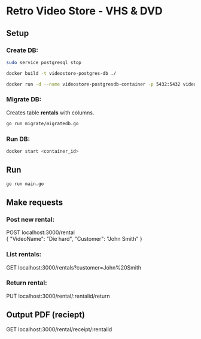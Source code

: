 # Retro Video Store - VHS & DVD
  
## Setup
### Create DB:
```sh
sudo service postgresql stop
```

```sh
docker build -t videostore-postgres-db ./  
```  

```sh
docker run -d --name videostore-postgresdb-container -p 5432:5432 videostore-postgres-db  
```

### Migrate DB:
Creates table **rentals** with columns. 
```sh
go run migrate/migratedb.go
```

### Run DB:
```sh
docker start <container_id>
```

## Run
```sh
go run main.go
```

## Make requests
### Post new rental:
POST localhost:3000/rental  
{ "VideoName": "Die hard", "Customer": "John Smith" }  

### List rentals:
GET localhost:3000/rentals?customer=John%20Smith

### Return rental:
PUT localhost:3000/rental/:rentalid/return

## Output PDF (reciept)
GET localhost:3000/rental/receipt/:rentalid